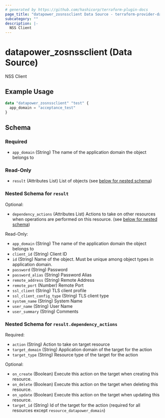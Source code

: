 ```yaml
---
# generated by https://github.com/hashicorp/terraform-plugin-docs
page_title: "datapower_zosnssclient Data Source - terraform-provider-datapower"
subcategory: ""
description: |-
  NSS Client
---
```


# datapower_zosnssclient (Data Source)

NSS Client

## Example Usage

```terraform
data "datapower_zosnssclient" "test" {
  app_domain = "acceptance_test"
}
```

<!-- schema generated by tfplugindocs -->
## Schema

### Required

- `app_domain` (String) The name of the application domain the object belongs to

### Read-Only

- `result` (Attributes List) List of objects (see [below for nested schema](#nestedatt--result))

<a id="nestedatt--result"></a>
### Nested Schema for `result`

Optional:

- `dependency_actions` (Attributes List) Actions to take on other resources when operations are performed on this resource. (see [below for nested schema](#nestedatt--result--dependency_actions))

Read-Only:

- `app_domain` (String) The name of the application domain the object belongs to
- `client_id` (String) Client ID
- `id` (String) Name of the object. Must be unique among object types in application domain.
- `password` (String) Password
- `password_alias` (String) Password Alias
- `remote_address` (String) Remote Address
- `remote_port` (Number) Remote Port
- `ssl_client` (String) TLS client profile
- `ssl_client_config_type` (String) TLS client type
- `system_name` (String) System Name
- `user_name` (String) User Name
- `user_summary` (String) Comments

<a id="nestedatt--result--dependency_actions"></a>
### Nested Schema for `result.dependency_actions`

Required:

- `action` (String) Action to take on target resource
- `target_domain` (String) Application domain of the target for the action
- `target_type` (String) Resource type of the target for the action

Optional:

- `on_create` (Boolean) Execute this action on the target when creating this resource.
- `on_delete` (Boolean) Execute this action on the target when deleting this resource.
- `on_update` (Boolean) Execute this action on the target when updating this resource.
- `target_id` (String) Id of the target for the action (required for all resources except `resource_datapower_domain`)
